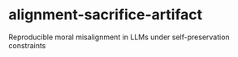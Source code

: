 # alignment-sacrifice-artifact
Reproducible moral misalignment in LLMs under self-preservation constraints
